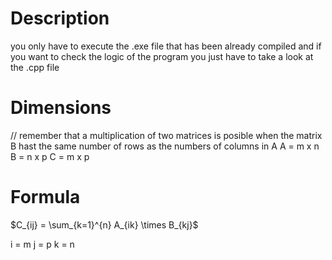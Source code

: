 # Description
you only have to execute the .exe file that has been already compiled and if you want to check the logic of the program you just have to take a look at the .cpp file

# Dimensions
// remember that a multiplication of two matrices is posible when the matrix B hast the same number of rows as the numbers of columns in A
A = m x n
B = n x p
C = m x p

# Formula
$C_{ij} = \sum_{k=1}^{n} A_{ik} \times B_{kj}$

 i = m
 j = p
 k = n
